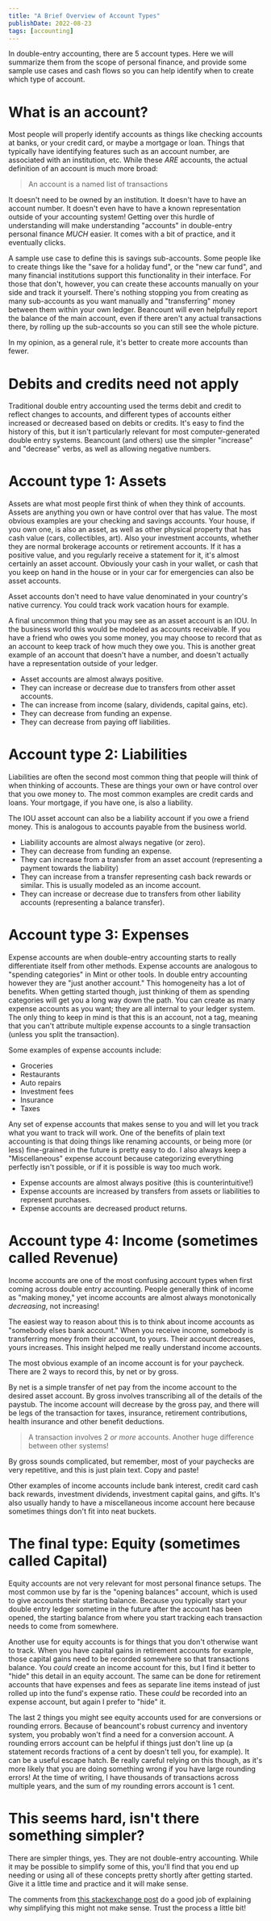 ```yaml
---
title: "A Brief Overview of Account Types"
publishDate: 2022-08-23
tags: [accounting]
---
```


In double-entry accounting, there are 5 account types. Here we will summarize them from the scope of personal finance, and provide some sample use cases and cash flows so you can help identify when to create which type of account.

# What is an account?

Most people will properly identify accounts as things like checking accounts at banks, or your credit card, or maybe a mortgage or loan. Things that typically have identifying features such as an account number, are associated with an institution, etc. While these _ARE_ accounts, the actual definition of an account is much more broad:

> An account is a named list of transactions

It doesn't need to be owned by an institution. It doesn't have to have an account number. It doesn't even have to have a known representation outside of your accounting system! Getting over this hurdle of understanding will make understanding "accounts" in double-entry personal finance _MUCH_ easier. It comes with a bit of practice, and it eventually clicks.

A sample use case to define this is savings sub-accounts. Some people like to create things like the "save for a holiday fund", or the "new car fund", and many financial institutions support this functionality in their interface. For those that don't, however, you can create these accounts manually on your side and track it yourself. There's nothing stopping you from creating as many sub-accounts as you want manually and "transferring" money between them within your own ledger. Beancount will even helpfully report the balance of the main account, even if there aren't any actual transactions there, by rolling up the sub-accounts so you can still see the whole picture.

In my opinion, as a general rule, it's better to create more accounts than fewer.

# Debits and credits need not apply

Traditional double entry accounting used the terms debit and credit to reflect changes to accounts, and different types of accounts either increased or decreased based on debits or credits. It's easy to find the history of this, but it isn't particularly relevant for most computer-generated double entry systems. Beancount (and others) use the simpler "increase" and "decrease" verbs, as well as allowing negative numbers.

# Account type 1: Assets

Assets are what most people first think of when they think of accounts. Assets are anything you own or have control over that has value. The most obvious examples are your checking and savings accounts. Your house, if you own one, is also an asset, as well as other physical property that has cash value (cars, collectibles, art). Also your investment accounts, whether they are normal brokerage accounts or retirement accounts. If it has a positive value, and you regularly receive a statement for it, it's almost certainly an asset account. Obviously your cash in your wallet, or cash that you keep on hand in the house or in your car for emergencies can also be asset accounts.

Asset accounts don't need to have value denominated in your country's native currency. You could track work vacation hours for example.

A final uncommon thing that you may see as an asset account is an IOU. In the business world this would be modeled as accounts receivable. If you have a friend who owes you some money, you may choose to record that as an account to keep track of how much they owe you. This is another great example of an account that doesn't have a number, and doesn't actually have a representation outside of your ledger.

- Asset accounts are almost always positive.
- They can increase or decrease due to transfers from other asset accounts.
- The can increase from income (salary, dividends, capital gains, etc).
- They can decrease from funding an expense.
- They can decrease from paying off liabilities.

# Account type 2: Liabilities

Liabilities are often the second most common thing that people will think of when thinking of accounts. These are things your own or have control over that you owe money to. The most common examples are credit cards and loans. Your mortgage, if you have one, is also a liability.

The IOU asset account can also be a liability account if you owe a friend money. This is analogous to accounts payable from the business world.

- Liabiliity accounts are almost always negative (or zero).
- They can decrease from funding an expense.
- They can increase from a transfer from an asset account (representing a payment towards the liability)
- They can increase from a transfer representing cash back rewards or similar. This is usually modeled as an income account.
- They can increase or decrease due to transfers from other liability accounts (representing a balance transfer).

# Account type 3: Expenses

Expense accounts are when double-entry accounting starts to really differentiate itself from other methods. Expense accounts are analogous to "spending categories" in Mint or other tools. In double entry accounting however they are "just another account." This homogeneity has a lot of benefits. When getting started though, just thinking of them as spending categories will get you a long way down the path. You can create as many expense accounts as you want; they are all internal to your ledger system. The only thing to keep in mind is that this is an account, not a tag, meaning that you can't attribute multiple expense accounts to a single transaction (unless you split the transaction).

Some examples of expense accounts include:

- Groceries
- Restaurants
- Auto repairs
- Investment fees
- Insurance
- Taxes

Any set of expense accounts that makes sense to you and will let you track what you want to track will work. One of the benefits of plain text accounting is that doing things like renaming accounts, or being more (or less) fine-grained in the future is pretty easy to do. I also always keep a "Miscellaneous" expense account because categorizing everything perfectly isn't possible, or if it is possible is way too much work.

- Expense accounts are almost always positive (this is counterintuitive!)
- Expense accounts are increased by transfers from assets or liabilities to represent purchases.
- Expense accounts are decreased product returns.

# Account type 4: Income (sometimes called Revenue)

Income accounts are one of the most confusing account types when first coming across double entry accounting. People generally think of income as "making money," yet income accounts are almost always monotonically _decreasing_, not increasing!

The easiest way to reason about this is to think about income accounts as "somebody elses bank account." When you receive income, somebody is transferring money from their account, to yours. Their account decreases, yours increases. This insight helped me really understand income accounts.

The most obvious example of an income account is for your paycheck. There are 2 ways to record this, by net or by gross.

By net is a simple transfer of net pay from the income account to the desired asset account. By gross involves transcribing all of the details of the paystub. The income account will decrease by the gross pay, and there will be legs of the transaction for taxes, insurance, retirement contributions, health insurance and other benefit deductions.

> A transaction involves 2 _or more_ accounts. Another huge difference between other systems!

By gross sounds complicated, but remember, most of your paychecks are very repetitive, and this is just plain text. Copy and paste!

Other examples of income accounts include bank interest, credit card cash back rewards, investment dividends, investment capital gains, and gifts. It's also usually handy to have a miscellaneous income account here because sometimes things don't fit into neat buckets.

# The final type: Equity (sometimes called Capital)

Equity accounts are not very relevant for most personal finance setups. The most common use by far is the "opening balances" account, which is used to give accounts their starting balance. Because you typically start your double entry ledger sometime in the future after the account has been opened, the starting balance from where you start tracking each transaction needs to come from somewhere.

Another use for equity accounts is for things that you don't otherwise want to track. When you have capital gains in retirement accounts for example, those capital gains need to be recorded somewhere so that transactions balance. You _could_ create an income account for this, but I find it better to "hide" this detail in an equity account. The same can be done for retirement accounts that have expenses and fees as separate line items instead of just rolled up into the fund's expense ratio. These _could_ be recorded into an expense account, but again I prefer to "hide" it.

The last 2 things you might see equity accounts used for are conversions or rounding errors. Because of beancount's robust currency and inventory system, you probably won't find a need for a conversion account. A rounding errors account can be helpful if things just don't line up (a statement records fractions of a cent by doesn't tell you, for example). It can be a useful escape hatch. Be really careful relying on this though, as it's more likely that you are doing something wrong if you have large rounding errors! At the time of writing, I have thousands of transactions across multiple years, and the sum of my rounding errors account is 1 cent.

# This seems hard, isn't there something simpler?

There are simpler things, yes. They are not double-entry accounting. While it may be possible to simplify some of this, you'll find that you end up needing or using all of these concepts pretty shortly after getting started. Give it a little time and practice and it will make sense.

The comments from [this stackexchange post](https://money.stackexchange.com/questions/47561/simplified-version-of-double-entry-bookkeeping-for-personal-and-business-finance) do a good job of explaining why simplifying this might not make sense. Trust the process a little bit!
